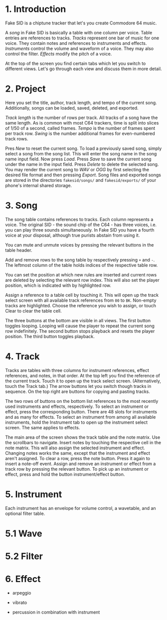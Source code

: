 # 1. Introduction

Fake SID is a chiptune tracker that let's you create Commodore 64 music.

A *song* in Fake SID is basically a table with one column per voice.
Table entries are references to tracks.
*Tracks* represent one bar of music for one voice.
They contain notes and references to instruments and effects.
*Instruments* control the volume and waveform of a voice.
They may also control the filter.
*Effects* modify the pitch of a voice.

At the top of the screen you find certain tabs which let you switch to different views.
Let's go through each view and discuss them in more detail.


# 2. Project

Here you set the title, author, track length, and tempo of the current song.
Additionally, songs can be loaded, saved, deleted, and exported.

*Track length* is the number of rows per track.
All tracks of a song have the same length.
As is common with most C64 trackers, time is split into slices of 1/50 of a second, called frames.
*Tempo* is the number of frames spent per track row.
*Swing* is the number additional frames for even-numbered track rows.

Pres *New* to reset the current song.
To load a previously saved song, simply select a song from the song list.
This will enter the song name in the song name input field.
Now press *Load*.
Press *Save* to save the current song under the name in the input field.
Press *Delete* to delete the selected song.
You may render the current song to *WAV* or *OGG* by first selecting the desired file format and then pressing *Export*.
Song files and exported songs are stored in the directories `fakesid/songs/` and `fakesid/exports/`
of your phone's internal shared storage.


# 3. Song

The song table contains references to tracks.
Each column represents a voice.
The original SID - the sound chip of the C64 - has three voices, i.e. you can play three sounds simultaneously.
In Fake SID you have a fourth voice at your disposal, although true purists abstain from using it.

You can mute and unmute voices by pressing the relevant buttons in the table header.

Add and remove rows to the song table by respectively pressing `+` and `-`.
The leftmost column of the table holds indices of the respective table row.

You can set the position at which new rules are inserted and current rows are deleted
by selecting the relevant row index.
This will also set the player position, which is indicated with by highlighted row.

Assign a reference to a table cell by touching it.
This will open up the track select screen with all available track references from `00` to `BK`.
Non-empty tracks are highlighted.
Choose the reference you wish to assign, or touch Clear to clear the table cell.

The three buttons at the bottom are visible in all views.
The first button toggles looping.
Looping will cause the player to repeat the current song row indefinitely.
The second button stops playback and resets the player position.
The third button toggles playback.


# 4. Track

Tracks are tables with three columns for instrument references, effect references, and notes, in that order.
At the top left you find the reference of the current track.
Touch it to open up the track select screen.
(Alternatively, touch the Track tab.)
The arrow buttons let you switch though tracks in sequence.
On the top right are buttons for copying and pasting tracks.

The two rows of buttons on the bottom list references to the most recently used instruments and effects, respectively.
To select an instrument or effect, press the corresponding button.
There are 48 slots for instruments and as many for effects.
To select an instrument from among all available instruments,
hold the Instrument tab to open up the instrument select screen.
The same applies to effects.

The main area of the screen shows the track table and the note matrix.
Use the scrollbars to navigate.
Insert notes by touching the respective cell in the note matrix.
This will also assign the selected instrument and effect.
Changing notes works the same, except that the instrument and effect aren't assigned.
To clear a row, press the note button.
Press it again to insert a note-off event.
Assign and remove an instrument or effect from a track row by pressing the relevant button.
To pick up an instrument or effect, press and hold the button instrument/effect button.


# 5. Instrument

Each instrument has an envelope for volume control, a wavetable, and an optional filter table.


# 5.1 Wave


# 5.2 Filter


# 6. Effect

+ arpeggio

+ vibrato

+ percussion in combination with instrument
